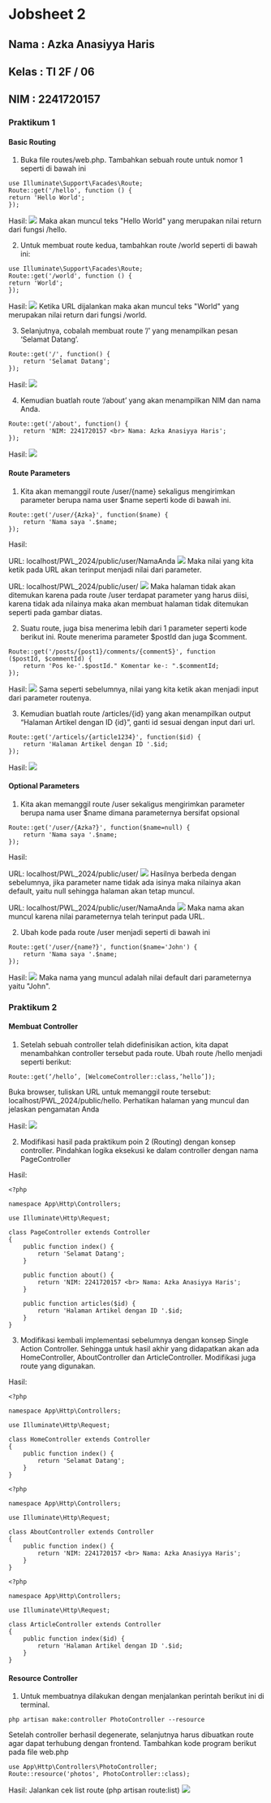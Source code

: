 # Jobsheet 2

## Nama : Azka Anasiyya Haris

## Kelas : TI 2F / 06

## NIM : 2241720157

### Praktikum 1 
#### Basic Routing
1. Buka file routes/web.php. Tambahkan sebuah route untuk nomor 1 seperti di bawah
ini
```
use Illuminate\Support\Facades\Route;
Route::get('/hello', function () {
return 'Hello World';
});
```
Hasil:
<img src = .\img\1.png>
Maka akan muncul teks "Hello World" yang merupakan nilai return dari fungsi /hello.

2. Untuk membuat route kedua, tambahkan route /world seperti di bawah ini:
```
use Illuminate\Support\Facades\Route;
Route::get('/world', function () {
return 'World';
});
```
Hasil:
<img src = .\img\2.png>
Ketika URL dijalankan maka akan muncul teks "World" yang merupakan nilai return dari fungsi /world.

3. Selanjutnya, cobalah membuat route ’/’ yang menampilkan pesan ‘Selamat Datang’.
```
Route::get('/', function() {
    return 'Selamat Datang';
});
```
Hasil:
<img src = .\img\3.png>

4. Kemudian buatlah route ‘/about’ yang akan menampilkan NIM dan nama Anda.
```
Route::get('/about', function() {
    return 'NIM: 2241720157 <br> Nama: Azka Anasiyya Haris';
});
```
Hasil:
<img src = .\img\4.png>

#### Route Parameters
1. Kita akan memanggil route /user/{name} sekaligus mengirimkan parameter berupa
nama user $name seperti kode di bawah ini.
```
Route::get('/user/{Azka}', function($name) {
    return 'Nama saya '.$name;
});
```
Hasil:

URL: localhost/PWL_2024/public/user/NamaAnda
<img src = .\img\5.png>
Maka nilai yang kita ketik pada URL akan terinput menjadi nilai dari parameter.

URL: localhost/PWL_2024/public/user/
<img src = .\img\6.png>
Maka halaman tidak akan ditemukan karena pada route /user terdapat parameter yang harus diisi, karena tidak ada nilainya maka akan membuat halaman tidak ditemukan seperti pada gambar diatas. 

2. Suatu route, juga bisa menerima lebih dari 1 parameter seperti kode berikut ini. Route
menerima parameter $postId dan juga $comment.
```
Route::get('/posts/{post1}/comments/{comment5}', function
($postId, $commentId) {
    return 'Pos ke-'.$postId." Komentar ke-: ".$commentId;
});
```
Hasil:
<img src = .\img\7.png>
Sama seperti sebelumnya, nilai yang kita ketik akan menjadi input dari parameter routenya.

3. Kemudian buatlah route /articles/{id} yang akan menampilkan output “Halaman Artikel
dengan ID {id}”, ganti id sesuai dengan input dari url.
```
Route::get('/articels/{article1234}', function($id) {
    return 'Halaman Artikel dengan ID '.$id;
});
```
Hasil:
<img src = .\img\8.png>

#### Optional Parameters
1. Kita akan memanggil route /user sekaligus mengirimkan parameter berupa nama user
$name dimana parameternya bersifat opsional
```
Route::get('/user/{Azka?}', function($name=null) {
    return 'Nama saya '.$name;
});
```
Hasil:

URL: localhost/PWL_2024/public/user/
<img src = .\img\9.png>
Hasilnya berbeda dengan sebelumnya, jika parameter name tidak ada isinya maka nilainya akan default, yaitu null sehingga halaman akan tetap muncul.

URL: localhost/PWL_2024/public/user/NamaAnda
<img src = .\img\10.png>
Maka nama akan muncul karena nilai parameternya telah terinput pada URL.

2. Ubah kode pada route /user menjadi seperti di bawah ini
```
Route::get('/user/{name?}', function($name='John') {
    return 'Nama saya '.$name;
});
```
Hasil:
<img src = .\img\11.png>
Maka nama yang muncul adalah nilai default dari parameternya yaitu "John".

### Praktikum 2
#### Membuat Controller
1. Setelah sebuah controller telah didefinisikan action, kita dapat menambahkan controller
tersebut pada route. Ubah route /hello menjadi seperti berikut:
```
Route::get(‘/hello’, [WelcomeController::class,’hello’]);
```
Buka browser, tuliskan URL untuk memanggil route tersebut:
localhost/PWL_2024/public/hello. Perhatikan halaman yang muncul dan jelaskan
pengamatan Anda

Hasil:
<img src = .\img\12.png>

2. Modifikasi hasil pada praktikum poin 2 (Routing) dengan konsep controller. Pindahkan
logika eksekusi ke dalam controller dengan nama PageController

Hasil:
```
<?php

namespace App\Http\Controllers;

use Illuminate\Http\Request;

class PageController extends Controller
{
    public function index() {
        return 'Selamat Datang';
    }

    public function about() {
        return 'NIM: 2241720157 <br> Nama: Azka Anasiyya Haris';
    }

    public function articles($id) {
        return 'Halaman Artikel dengan ID '.$id;
    }
}
```

3. Modifikasi kembali implementasi sebelumnya dengan konsep Single Action Controller.
Sehingga untuk hasil akhir yang didapatkan akan ada HomeController,
AboutController dan ArticleController. Modifikasi juga route yang
digunakan.

Hasil:
```
<?php

namespace App\Http\Controllers;

use Illuminate\Http\Request;

class HomeController extends Controller
{
    public function index() {
        return 'Selamat Datang';
    }
}
```
```
<?php

namespace App\Http\Controllers;

use Illuminate\Http\Request;

class AboutController extends Controller
{
    public function index() {
        return 'NIM: 2241720157 <br> Nama: Azka Anasiyya Haris';
    }
}
```
```
<?php

namespace App\Http\Controllers;

use Illuminate\Http\Request;

class ArticleController extends Controller
{
    public function index($id) {
        return 'Halaman Artikel dengan ID '.$id;
    }
}
```

#### Resource Controller
1. Untuk membuatnya dilakukan dengan menjalankan perintah berikut ini di terminal.
```
php artisan make:controller PhotoController --resource
```
Setelah controller berhasil degenerate, selanjutnya harus dibuatkan route agar dapat
terhubung dengan frontend. Tambahkan kode program berikut pada file web.php
```
use App\Http\Controllers\PhotoController;
Route::resource('photos', PhotoController::class);
```
Hasil:
Jalankan cek list route (php artisan route:list)
<img src = .\img\13.png>





